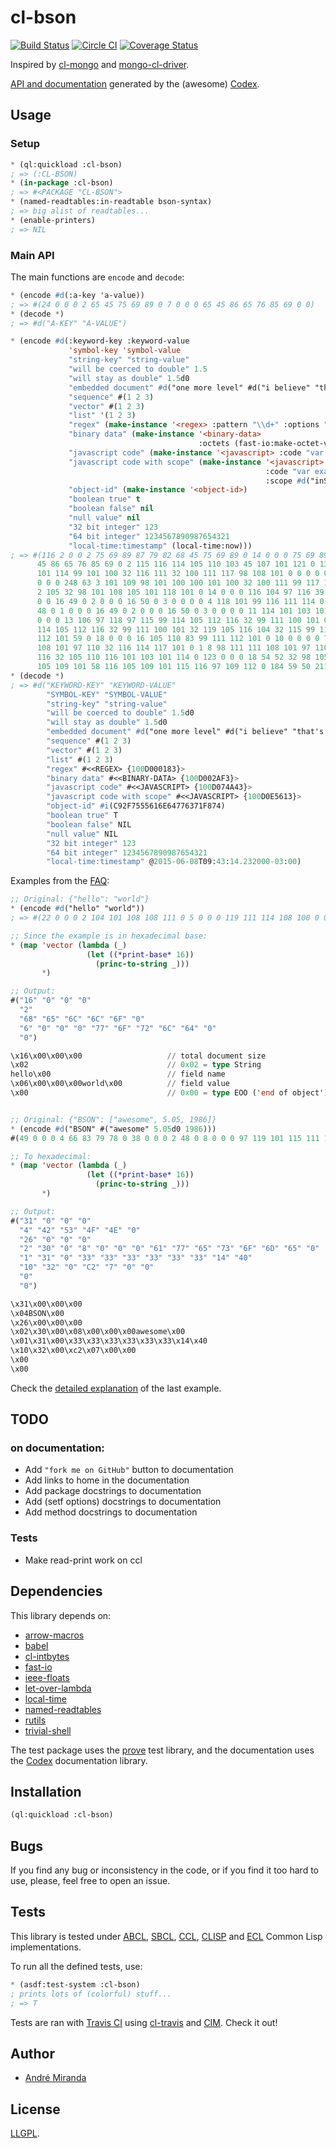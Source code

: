 # cl-bson
[![Build Status](https://travis-ci.org/EuAndreh/cl-bson.svg?branch=master)](https://travis-ci.org/EuAndreh/cl-bson)
[![Circle CI](https://circleci.com/gh/EuAndreh/cl-bson.svg?style=svg)](https://circleci.com/gh/EuAndreh/cl-bson/)
[![Coverage Status](https://coveralls.io/repos/EuAndreh/cl-bson/badge.svg?branch=master)](https://coveralls.io/r/EuAndreh/cl-bson?branch=master)

Inspired by [cl-mongo](https://github.com/fons/cl-mongo) and [mongo-cl-driver](https://github.com/archimag/mongo-cl-driver/tree/master/bson).

[API and documentation](http://euandre.org/cl-bson) generated by the (awesome) [Codex](https://github.com/CommonDoc/codex).

## Usage
### Setup
```lisp
* (ql:quickload :cl-bson)
; => (:CL-BSON)
* (in-package :cl-bson)
; => #<PACKAGE "CL-BSON">
* (named-readtables:in-readtable bson-syntax)
; => big alist of readtables...
* (enable-printers)
; => NIL
```

### Main API
The main functions are `encode` and `decode`:
```lisp
* (encode #d(:a-key 'a-value))
; => #(24 0 0 0 2 65 45 75 69 89 0 7 0 0 0 65 45 86 65 76 85 69 0 0)
* (decode *)
; => #d("A-KEY" "A-VALUE")

* (encode #d(:keyword-key :keyword-value
             'symbol-key 'symbol-value
             "string-key" "string-value"
             "will be coerced to double" 1.5
             "will stay as double" 1.5d0
             "embedded document" #d("one more level" #d("i believe" "that's enough"))
             "sequence" #(1 2 3)
             "vector" #(1 2 3)
             "list" '(1 2 3)
             "regex" (make-instance '<regex> :pattern "\\d+" :options "i")
             "binary data" (make-instance '<binary-data>
                                          :octets (fast-io:make-octet-vector 10))
             "javascript code" (make-instance '<javascript> :code "var example = 1;")
             "javascript code with scope" (make-instance '<javascript>
                                                         :code "var example = inScope;"
                                                         :scope #d("inScope" 10))
             "object-id" (make-instance '<object-id>)
             "boolean true" t
             "boolean false" nil
             "null value" nil
             "32 bit integer" 123
             "64 bit integer" 1234567890987654321
             "local-time:timestamp" (local-time:now)))
; => #(116 2 0 0 2 75 69 89 87 79 82 68 45 75 69 89 0 14 0 0 0 75 69 89 87 79 82 68 45 86 65 76 85 69 0 2 83 89 77 66 79 76 45 75 69 89 0 13 0 0 0 83 89 77 66 79 76
      45 86 65 76 85 69 0 2 115 116 114 105 110 103 45 107 101 121 0 13 0 0 0 115 116 114 105 110 103 45 118 97 108 117 101 0 1 119 105 108 108 32 98 101 32 99 111
      101 114 99 101 100 32 116 111 32 100 111 117 98 108 101 0 0 0 0 0 0 0 248 63 1 119 105 108 108 32 115 116 97 121 32 97 115 32 100 111 117 98 108 101 0 0 0 0
      0 0 0 248 63 3 101 109 98 101 100 100 101 100 32 100 111 99 117 109 101 110 116 0 55 0 0 0 3 111 110 101 32 109 111 114 101 32 108 101 118 101 108 0 34 0 0 0
      2 105 32 98 101 108 105 101 118 101 0 14 0 0 0 116 104 97 116 39 115 32 101 110 111 117 103 104 0 0 0 4 115 101 113 117 101 110 99 101 0 26 0 0 0 16 48 0 1 0
      0 0 16 49 0 2 0 0 0 16 50 0 3 0 0 0 0 4 118 101 99 116 111 114 0 26 0 0 0 16 48 0 1 0 0 0 16 49 0 2 0 0 0 16 50 0 3 0 0 0 0 4 108 105 115 116 0 26 0 0 0 16
      48 0 1 0 0 0 16 49 0 2 0 0 0 16 50 0 3 0 0 0 0 11 114 101 103 101 120 0 92 100 43 0 105 0 5 98 105 110 97 114 121 32 100 97 116 97 0 10 0 0 0 0 0 0 0 0 0 0 0
      0 0 0 13 106 97 118 97 115 99 114 105 112 116 32 99 111 100 101 0 17 0 0 0 118 97 114 32 101 120 97 109 112 108 101 32 61 32 49 59 0 15 106 97 118 97 115 99
      114 105 112 116 32 99 111 100 101 32 119 105 116 104 32 115 99 111 112 101 0 46 0 0 0 0 118 97 114 32 101 120 97 109 112 108 101 32 61 32 105 110 83 99 111
      112 101 59 0 18 0 0 0 16 105 110 83 99 111 112 101 0 10 0 0 0 0 7 111 98 106 101 99 116 45 105 100 0 226 141 117 85 97 110 100 119 99 18 167 87 8 98 111 111
      108 101 97 110 32 116 114 117 101 0 1 8 98 111 111 108 101 97 110 32 102 97 108 115 101 0 0 8 110 117 108 108 32 118 97 108 117 101 0 0 16 51 50 32 98 105
      116 32 105 110 116 101 103 101 114 0 123 0 0 0 18 54 52 32 98 105 116 32 105 110 116 101 103 101 114 0 177 28 108 177 244 16 34 17 9 108 111 99 97 108 45 116
      105 109 101 58 116 105 109 101 115 116 97 109 112 0 184 59 50 211 77 1 0 0 0)
* (decode *)
; => #d("KEYWORD-KEY" "KEYWORD-VALUE"
        "SYMBOL-KEY" "SYMBOL-VALUE"
        "string-key" "string-value"
        "will be coerced to double" 1.5d0
        "will stay as double" 1.5d0
        "embedded document" #d("one more level" #d("i believe" "that's enough"))
        "sequence" #(1 2 3)
        "vector" #(1 2 3)
        "list" #(1 2 3)
        "regex" #<<REGEX> {100D000183}>
        "binary data" #<<BINARY-DATA> {100D002AF3}>
        "javascript code" #<<JAVASCRIPT> {100D074A43}>
        "javascript code with scope" #<<JAVASCRIPT> {100D0E5613}>
        "object-id" #i(C92F7555616E64776371F874)
        "boolean true" T
        "boolean false" NIL
        "null value" NIL
        "32 bit integer" 123
        "64 bit integer" 1234567890987654321
        "local-time:timestamp" @2015-06-08T09:43:14.232000-03:00)
```

Examples from the [FAQ](http://bsonspec.org/faq.html):
```lisp
;; Original: {"hello": "world"}
* (encode #d("hello" "world"))
; => #(22 0 0 0 2 104 101 108 108 111 0 5 0 0 0 119 111 114 108 100 0 0)

;; Since the example is in hexadecimal base:
* (map 'vector (lambda (_)
                 (let ((*print-base* 16))
                   (princ-to-string _)))
       *)

;; Output:
#("16" "0" "0" "0"
  "2"
  "68" "65" "6C" "6C" "6F" "0"
  "6" "0" "0" "0" "77" "6F" "72" "6C" "64" "0"
  "0")

\x16\x00\x00\x00                   // total document size
\x02                               // 0x02 = type String
hello\x00                          // field name
\x06\x00\x00\x00world\x00          // field value
\x00                               // 0x00 = type EOO ('end of object')


;; Original: {"BSON": ["awesome", 5.05, 1986]}
* (encode #d("BSON" #("awesome" 5.05d0 1986)))
#(49 0 0 0 4 66 83 79 78 0 38 0 0 0 2 48 0 8 0 0 0 97 119 101 115 111 109 101 0 1 49 0 51 51 51 51 51 51 20 64 16 50 0 194 7 0 0 0 0)

;; To hexadecimal:
* (map 'vector (lambda (_)
                 (let ((*print-base* 16))
                   (princ-to-string _)))
       *)

;; Output:
#("31" "0" "0" "0"
  "4" "42" "53" "4F" "4E" "0"
  "26" "0" "0" "0"
  "2" "30" "0" "8" "0" "0" "0" "61" "77" "65" "73" "6F" "6D" "65" "0"
  "1" "31" "0" "33" "33" "33" "33" "33" "33" "14" "40"
  "10" "32" "0" "C2" "7" "0" "0"
  "0"
  "0")

\x31\x00\x00\x00
\x04BSON\x00
\x26\x00\x00\x00
\x02\x30\x00\x08\x00\x00\x00awesome\x00
\x01\x31\x00\x33\x33\x33\x33\x33\x33\x14\x40
\x10\x32\x00\xc2\x07\x00\x00
\x00
\x00
```

Check the [detailed explanation](https://groups.google.com/d/msg/bson/8g76R0cb-CQ/DWdjQaS0tMMJ) of the last example.

## TODO
### on documentation:
+ Add `"fork me on GitHub"` button to documentation
+ Add links to home in the documentation
+ Add package docstrings to documentation
+ Add (setf options) docstrings to documentation
+ Add method docstrings to documentation

### Tests
+ Make read-print work on ccl

## Dependencies
This library depends on:
+ [arrow-macros](https://github.com/hipeta/arrow-macros/)
+ [babel](https://common-lisp.net/project/babel/)
+ [cl-intbytes](https://github.com/EuAndreh/cl-intbytes)
+ [fast-io](https://github.com/rpav/fast-io)
+ [ieee-floats](https://github.com/marijnh/ieee-floats)
+ [let-over-lambda](https://github.com/thephoeron/let-over-lambda)
+ [local-time](https://common-lisp.net/project/local-time/)
+ [named-readtables](https://common-lisp.net/project/named-readtables/)
+ [rutils](https://github.com/vseloved/rutils)
+ [trivial-shell](https://github.com/gwkkwg/trivial-shell)

The test package uses the [prove](https://github.com/fukamachi/prove) test library, and the documentation uses the [Codex](https://github.com/CommonDoc/codex) documentation library.

## Installation
```lisp
(ql:quickload :cl-bson)
```

## Bugs
If you find any bug or inconsistency in the code, or if you find it too hard to use, please, feel free to open an issue.

## Tests
This library is tested under [ABCL](https://common-lisp.net/project/armedbear/), [SBCL](http://www.sbcl.org/), [CCL](http://ccl.clozure.com/), [CLISP](http://www.clisp.org/) and [ECL](https://common-lisp.net/project/ecl/) Common Lisp implementations.

To run all the defined tests, use:
```lisp
* (asdf:test-system :cl-bson)
; prints lots of (colorful) stuff...
; => T
```

Tests are ran with [Travis CI](https://travis-ci.org/EuAndreh/cl-bson) using [cl-travis](https://github.com/luismbo/cl-travis) and [CIM](https://github.com/KeenS/CIM). Check it out!

## Author
+ [André Miranda](https://github.com/EuAndreh)

## License
[LLGPL](https://tldrlegal.com/license/lisp-lesser-general-public-license#fulltext). 
